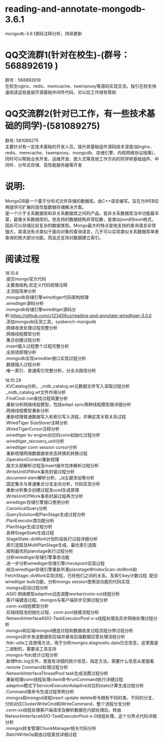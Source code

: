 # reading-and-annotate-mongodb-3.6.1
mongodb-3.6.1源码注释分析，持续更新

QQ交流群1(针对在校生)-(群号：568892619 )
===================================    
群号：568892619  
    在校生nginx、redis、memcache、twemproxy等源码实现交流，指引在校生快速阅读这些底层开源基础中间件代码，对以后工作很有帮助  
  
QQ交流群2(针对已工作，有一些技术基础的同学)-(581089275)
===================================    
群号: 581089275  
    主要针对有一定技术基础的开发人员，提升其基础组件源码技术深度(如nginx、redis、memcache、twemproxy、mongodb、存储引擎、内核网络协议栈等)，同时可以帮助业务开发、运维开发、嵌入式等其他工作方向的同学转基础组件、中间件、分布式存储、高性能服务器等开发
  

说明:  
===================================     
MongoDB是一个基于分布式文件存储的数据库。由C++语言编写。旨在为WEB应用提供可扩展的高性能数据存储解决方案。  
是一个介于关系数据库和非关系数据库之间的产品，是非关系数据库当中功能最丰富，最像关系数据库的。他支持的数据结构非常松散，是类似json的bson格式，因此可以存储比较复杂的数据类型。Mongo最大的特点是他支持的查询语言非常强大，其语法有点类似于面向对象的查询语言，几乎可以实现类似关系数据库单表查询的绝大部分功能，而且还支持对数据建立索引。  


阅读过程  
===================================   
18.10.8  
    .提交mongo官方代码    
    .主要类结构,宏定义代码梳理注释  
    .主流程简单分析  
    .mongodb存储引擎wiredtiger代码架构梳理    
    .wiredtiger源码分析    
    .mongodb存储引擎wiredtiger源码分析:https://github.com/y123456yz/reading-and-annotate-wiredtiger-3.0.0   
    .添加mongodb压测工具，sysbench-mongodb    
    .网络收发处理过程完整分析  
    .网络线程模型分析  
    .集合创建过程分析  
    .insert插入过程整个过程完整分析  
    .全局锁原理分析  
    .mongodb实现wiredtier接口实现过程分析  
    .数据插入过程分析  
    .唯一索引、普通索引完整分析，分支点路径分析  

18.10.29  
    .KVCatalog分析，_mdb_catalog.wt元数据文件写入读取过程分析  
    ._mdb_catalog.wt文件作用分析  
    .FindCmd::run查找过程简要分析  
    .重新分析网络线程模型，包括adapt sync两种线程模型做详细分析  
    .网络线程模型重新分析  
    .重新梳理普通数据写入和索引写入流程，并确定其关联关系过程  
    .WiredTiger SizeStorer注释分析  
    .WiredTigerCursor注释分析  
    .wiredtiger kv engine对应的conn初始化过程分析  
    .wiredtiger_recovery_unit分析  
    .wiredtiger conn session cursor分析  
    .重新梳理网络数据接收状态转换机转换过程  
    .OperationContext重新梳理  
    .报文头部解析过程及insert操作包体解析过程分析  
    .WriteUnitOfWork事务封装过程分析  
    .document elem解析分析，_id主键添加等分析  
    .固定集合与普通集合分支走向分析，代码实现分析  
    .重新分析集合创建过程及uuid生成原理  
    .WriteUnitOfWork事务封装过程再次分析  
    .wiredtiger存储引擎接口使用分析  
    .CanonicalQuery分析  
    .QuerySolution和PlanStage生成过程分析  
    .PlanExecutor类功能分析  
    .PlanStage生成过程分析  
    .各种StageState生成过程  
    .StageState::doWork计划阶段执行过程详细分析  
    .索引选取及MultiPlanStage生成、最优索引选取  
    .按照最优的planstage执行过程分析  
    .分析wiredtiger存储引擎事务功能  
    .进一步分析wiredtiger存储引擎checkpoint实现过程  
    .结合wiredtiger存储引擎重新所里planstage中IndexScan::doWork和FetchStage::doWork实现流程，已经他们之间的关系，及索引key计数过程
    .配合wiredtiger bulk功能，分析mongo session使用该功能的代码实现  
    .mongos启动过程分析  
    .ASIO 网络模型adaptive动态调整worker(conn-xx)线程分析  
    .客户端键连过程、mongos与客户端异步交换过程分析  
    .conn-xx线程模型分析  
    .后端线程池初始化过程、conn pool链接流程分析  
    .NetworkInterfaceASIO-TaskExecutorPool-x-x线程处理及异步网络处理过程分析  
    .mongos和后端mongod键连过程和数据收发过程流程分界过程分析  
    .mongos异步发送数据到后端并接收后端数据应答处理流程分析  
    .ftdc-utils工具使用方法，用于分析mongos.diagnostic.data日志信息，这里面是二进制的，需要该工具支持  
    .mongos-ftdc统计过程分析  
    .新增ftdc.log文件，里面有详细的统计信息，指定方法，需要什么信息从里面看  
    .remote Command处理过程分析  
    .NetworkInterfaceThreadPool task生成消费过程分析  
    .重新梳理conn线程处理client命令runCommand执行详细过程  
    .adaptive模式下ServiceExecutorAdaptive对应的stats计算生成过程分析  
    .Command类命令生成过程举例分析  
    .mongos和mongod进程insert update delete命令拥有不同的类，不同的分支，分别对应ClusterWriteCmd和WriteCommand，整个流程分支分析  
    .conn-xx线程处理客户端请求及解析数据在内部处理后，转由NetworkInterfaceASIO-TaskExecutorPool-x-0线程处理，这个分界点代码详细分析  
    .mongos转发管理ChunkManager相关代码分析  
    .BatchWriteOp路由过程查找详细过程  


